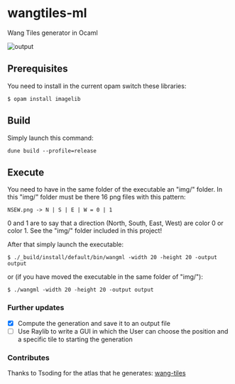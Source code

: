 # wangtiles-ml
Wang Tiles generator in Ocaml

![output](https://github.com/lmarzocchetti/wangtiles-ml/assets/61746163/8e721b61-20cd-4b1a-9082-84d8028d72cd)

## Prerequisites
You need to install in the current opam switch these libraries:
```
$ opam install imagelib
```

## Build
Simply launch this command:
```
dune build --profile=release
```

## Execute
You need to have in the same folder of the executable an "img/" folder.
In this "img/" folder must be there 16 png files with this pattern:
```
NSEW.png -> N | S | E | W = 0 | 1
```
0 and 1 are to say that a direction (North, South, East, West) are color 0 or color 1.
See the "img/" folder included in this project!

After that simply launch the executable:
```
$ ./_build/install/default/bin/wangml -width 20 -height 20 -output output
```
or (if you have moved the executable in the same folder of "img/"):
```
$ ./wangml -width 20 -height 20 -output output
```

### Further updates
- [x] Compute the generation and save it to an output file
- [ ] Use Raylib to write a GUI in which the User can choose the position and a specific tile to starting the generation

### Contributes 
Thanks to Tsoding for the atlas that he generates: [wang-tiles](https://github.com/tsoding/wang-tiles)
